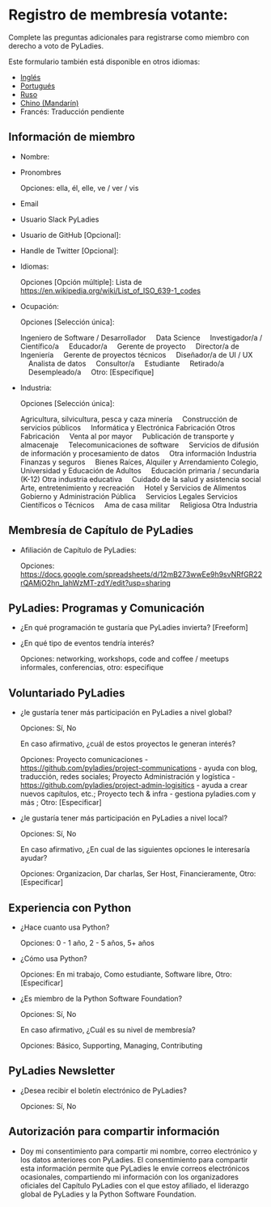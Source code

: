 # Registro de membresía votante:

Complete las preguntas adicionales para registrarse como miembro con derecho a voto de PyLadies.

Este formulario también está disponible en otros idiomas:

- [Inglés](https://github.com/pyladies/project-admin-logisitics/blob/master/forms/voting-membership-form-en.md)
- [Portugués](https://github.com/pyladies/project-admin-logisitics/blob/master/forms/voting-membership-form-pt.md)
- [Ruso](https://github.com/pyladies/project-admin-logisitics/blob/master/forms/voting-membership-form-ru.md)
- [Chino (Mandarín)](https://github.com/pyladies/project-admin-logisitics/blob/master/forms/voting-membership-form-cn.md)
- Francés: Traducción pendiente


## Información de miembro
    
- Nombre:
 
- Pronombres

  Opciones: ella, él, elle, ve / ver / vis
  
- Email
  
- Usuario Slack PyLadies
  
- Usuario de GitHub [Opcional]:
 
- Handle de Twitter [Opcional]:
   
- Idiomas:

  Opciones [Opción múltiple]: Lista de https://en.wikipedia.org/wiki/List_of_ISO_639-1_codes
         
- Ocupación:
  
  Opciones [Selección única]:
  
    Ingeniero de Software / Desarrollador
    Data  Science
    Investigador/a / Científico/a
    Educador/a
    Gerente de proyecto
    Director/a de Ingeniería
    Gerente de proyectos técnicos
    Diseñador/a de UI / UX
    Analista de datos
    Consultor/a
    Estudiante
    Retirado/a
    Desempleado/a
    Otro: [Especifique]
   
- Industria:
  
  Opciones [Selección única]: 
         
    Agricultura, silvicultura, pesca y caza minería
    Construcción de servicios públicos
    Informática y Electrónica Fabricación Otros Fabricación
    Venta al por mayor
    Publicación de transporte y almacenaje
    Telecomunicaciones de software
    Servicios de difusión de información y procesamiento de datos
    Otra información Industria Finanzas y seguros
    Bienes Raíces, Alquiler y Arrendamiento Colegio, Universidad y Educación de Adultos
    Educación primaria / secundaria (K-12) Otra industria educativa
    Cuidado de la salud y asistencia social Arte, entretenimiento y recreación
    Hotel y Servicios de Alimentos Gobierno y Administración Pública
    Servicios Legales Servicios Científicos o Técnicos
    Ama de casa militar
    Religiosa Otra Industria
         
## Membresía de Capítulo de PyLadies

- Afiliación de Capítulo de PyLadies: 
   
   Opciones: https://docs.google.com/spreadsheets/d/12mB273wwEe9h9svNRfGR22rQAMjO2hn_lahWzMT-zdY/edit?usp=sharing
    
## PyLadies: Programas y Comunicación

- ¿En qué programación te gustaría que PyLadies invierta? [Freeform]

- ¿En qué tipo de eventos tendría interés?
    
  Opciones: networking, workshops, code and coffee / meetups informales, conferencias, otro: especifique

## Voluntariado PyLadies 

- ¿le gustaría tener más participación en PyLadies a nivel global?
  
  Opciones: Sí, No
  
  En caso afirmativo, ¿cuál de estos proyectos le generan interés? 
  
  Opciones: Proyecto comunicaciones - https://github.com/pyladies/project-communications - ayuda con blog, traducción, redes sociales; Proyecto Administración y logística - https://github.com/pyladies/project-admin-logisitics - ayuda a crear nuevos capítulos, etc.; Proyecto tech & infra - gestiona pyladies.com y más ; Otro: [Especificar]

- ¿le gustaría tener más participación en PyLadies a nivel local?
  
  Opciones: Sí, No
  
  En caso afirmativo, ¿En cual de las siguientes opciones le interesaría ayudar? 
  
  Opciones:  Organizacion, Dar charlas,  Ser Host, Financieramente, Otro:  [Especificar]

## Experiencia con Python 

- ¿Hace cuanto usa Python? 

  Opciones: 0 - 1 año,  2 - 5 años, 5+ años

- ¿Cómo usa Python? 
  
  Opciones: En mi trabajo, Como estudiante, Software libre, Otro: [Especificar]

- ¿Es miembro de la Python Software Foundation?
  
  Opciones: Sí, No
  
  En caso afirmativo, ¿Cuál es su nivel de membresía? 
  
  Opciones:  Básico, Supporting, Managing, Contributing

## PyLadies Newsletter

- ¿Desea recibir el boletín electrónico de PyLadies?
  
  Opciones: Sí, No
        
## Autorización para compartir información

- Doy mi consentimiento para compartir mi nombre, correo electrónico y los datos anteriores con PyLadies. El consentimiento para compartir esta información permite que PyLadies le envíe correos electrónicos ocasionales, compartiendo mi información con los organizadores oficiales del Capítulo PyLadies con el que estoy afiliado, el liderazgo global de PyLadies y la Python Software Foundation.
